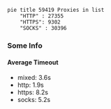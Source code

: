 
```mermaid
pie title 59419 Proxies in list
    "HTTP" : 27355
    "HTTPS": 9302
    "SOCKS" : 30396
```

### Some Info
#### Average Timeout

- mixed: 3.6s
- http: 1.9s
- https: 8.2s
- socks: 5.2s